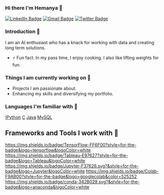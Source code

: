 ### Hi there I'm Hemanya 👋

[![LinkedIn Badge](https://img.shields.io/badge/LinkedIn-0077B5?style=for-the-badge&logo=linkedin&logoColor=white)](https://www.linkedin.com/in/hemanya-arora/)                                                           [![Gmail Badge](https://img.shields.io/badge/Gmail-D14836?style=for-the-badge&logo=gmail&logoColor=white)](https://mail.google.com/mail/u/2/#inbox?compose=new)                                                           [![Twitter Badge](https://img.shields.io/badge/Twitter-1DA1F2?style=for-the-badge&logo=twitter&logoColor=white)](https://twitter.com/AroraHemanya)

### Introduction 🚀
I am an AI enthusiast who has a knack for working with data and creating long term solutions.
- ⚡ Fun fact: In my pass time, I enjoy cooking. I also like lifting weights for fun.

### Things I am currently working on 🔭
- Projects I am passionate about.
- Enhancing my skills and diversifying my portfolio.

### Languages I'm familiar with 🤔
[!Python](https://img.shields.io/badge/Python-3776AB?style=for-the-badge&logo=python&logoColor=white)    	[C](https://img.shields.io/badge/C-00599C?style=for-the-badge&logo=c&logoColor=white)    [Java](https://img.shields.io/badge/Java-ED8B00?style=for-the-badge&logo=java&logoColor=white)    [MySQL](https://img.shields.io/badge/MySQL-00000F?style=for-the-badge&logo=mysql&logoColor=white)    

## Frameworks and Tools I work with 🌱
https://img.shields.io/badge/TensorFlow-FF6F00?style=for-the-badge&logo=tensorflow&logoColor=white          https://img.shields.io/badge/Tableau-E97627?style=for-the-badge&logo=Tableau&logoColor=white          https://img.shields.io/badge/Jupyter-F37626.svg?&style=for-the-badge&logo=Jupyter&logoColor=white         https://img.shields.io/badge/Colab-F9AB00?style=for-the-badge&logo=googlecolab&color=525252         	https://img.shields.io/badge/conda-342B029.svg?&style=for-the-badge&logo=anaconda&logoColor=white
